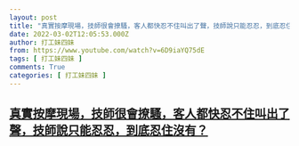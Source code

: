 ```yaml
---
layout: post
title: "真實按摩現場，技師很會撩騷，客人都快忍不住叫出了聲，技師說只能忍忍，到底忍住沒有？"
date: 2022-03-02T12:05:53.000Z
author: 打工妹四妹
from: https://www.youtube.com/watch?v=6D9iaYQ75dE
tags: [ 打工妹四妹 ]
comments: True
categories: [ 打工妹四妹 ]
---
```

<!--1646222753000-->
[真實按摩現場，技師很會撩騷，客人都快忍不住叫出了聲，技師說只能忍忍，到底忍住沒有？](https://www.youtube.com/watch?v=6D9iaYQ75dE)
------

<div>

</div>
